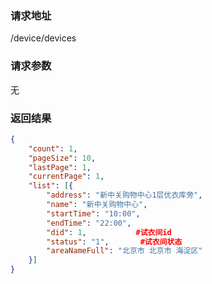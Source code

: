 ### 请求地址

/device/devices

### 请求参数
 
无

### 返回结果

```json
{
    "count": 1,
    "pageSize": 10,
    "lastPage": 1,
    "currentPage": 1,
    "list": [{
        "address": "新中关购物中心1层优衣库旁",
        "name": "新中关购物中心",
        "startTime": "10:00",
        "endTime": "22:00",
        "did": 1,           #试衣间id
        "status": "1",       #试衣间状态
        "areaNameFull": "北京市 北京市 海淀区"
    }]
}
```